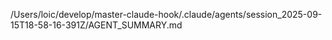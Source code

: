 /Users/loic/develop/master-claude-hook/.claude/agents/session_2025-09-15T18-58-16-391Z/AGENT_SUMMARY.md